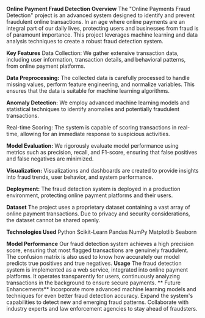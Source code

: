**Online Payment Fraud Detection**
**Overview**
The "Online Payments Fraud Detection" project is an advanced system designed to identify and prevent fraudulent online transactions. In an age where online payments are an integral part of our daily lives, protecting users and businesses from fraud is of paramount importance. This project leverages machine learning and data analysis techniques to create a robust fraud detection system.

**Key Features**
Data Collection: We gather extensive transaction data, including user information, transaction details, and behavioral patterns, from online payment platforms.

**Data Preprocessing:** The collected data is carefully processed to handle missing values, perform feature engineering, and normalize variables. This ensures that the data is suitable for machine learning algorithms.

**Anomaly Detection:** We employ advanced machine learning models and statistical techniques to identify anomalies and potentially fraudulent transactions.

Real-time Scoring: The system is capable of scoring transactions in real-time, allowing for an immediate response to suspicious activities.

**Model Evaluation:** We rigorously evaluate model performance using metrics such as precision, recall, and F1-score, ensuring that false positives and false negatives are minimized.

**Visualization:** Visualizations and dashboards are created to provide insights into fraud trends, user behavior, and system performance.

**Deployment:** The fraud detection system is deployed in a production environment, protecting online payment platforms and their users.

**Dataset**
The project uses a proprietary dataset containing a vast array of online payment transactions. Due to privacy and security considerations, the dataset cannot be shared openly.

**Technologies Used**
Python
Scikit-Learn
Pandas
NumPy
Matplotlib
Seaborn

**Model Performance**
Our fraud detection system achieves a high precision score, ensuring that most flagged transactions are genuinely fraudulent. The confusion matrix is also used to know how accurately our model predicts true positives and true negatives.
**Usage**
The fraud detection system is implemented as a web service, integrated into online payment platforms. It operates transparently for users, continuously analyzing transactions in the background to ensure secure payments.
**
Future Enhancements**
Incorporate more advanced machine learning models and techniques for even better fraud detection accuracy.
Expand the system's capabilities to detect new and emerging fraud patterns.
Collaborate with industry experts and law enforcement agencies to stay ahead of fraudsters.
